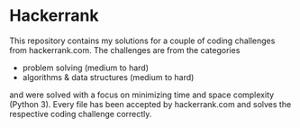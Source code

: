 # Hackerrank
This repository contains my solutions for a couple of coding challenges from hackerrank.com. The challenges are from the categories

- problem solving (medium to hard) 
- algorithms & data structures (medium to hard)
 
and were solved with a focus on minimizing time and space complexity (Python 3). Every file has been accepted by hackerrank.com and solves the respective coding challenge correctly. 
